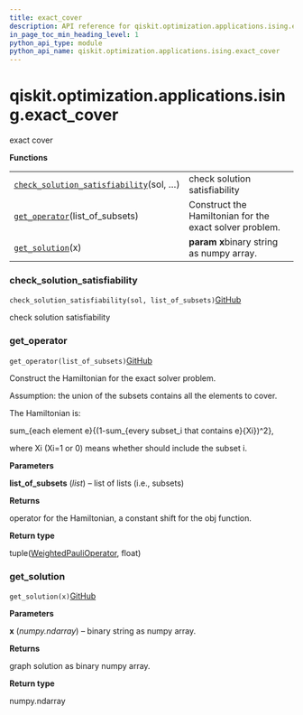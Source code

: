 ```yaml
---
title: exact_cover
description: API reference for qiskit.optimization.applications.ising.exact_cover
in_page_toc_min_heading_level: 1
python_api_type: module
python_api_name: qiskit.optimization.applications.ising.exact_cover
---
```


<span id="qiskit-optimization-applications-ising-exact-cover" />

# qiskit.optimization.applications.ising.exact\_cover

exact cover

**Functions**

|                                                                                                                                                                                                                 |                                                         |
| --------------------------------------------------------------------------------------------------------------------------------------------------------------------------------------------------------------- | ------------------------------------------------------- |
| [`check_solution_satisfiability`](#qiskit.optimization.applications.ising.exact_cover.check_solution_satisfiability "qiskit.optimization.applications.ising.exact_cover.check_solution_satisfiability")(sol, …) | check solution satisfiability                           |
| [`get_operator`](#qiskit.optimization.applications.ising.exact_cover.get_operator "qiskit.optimization.applications.ising.exact_cover.get_operator")(list\_of\_subsets)                                         | Construct the Hamiltonian for the exact solver problem. |
| [`get_solution`](#qiskit.optimization.applications.ising.exact_cover.get_solution "qiskit.optimization.applications.ising.exact_cover.get_solution")(x)                                                         | **param x**binary string as numpy array.                |

### check\_solution\_satisfiability

<span id="qiskit.optimization.applications.ising.exact_cover.check_solution_satisfiability" />

`check_solution_satisfiability(sol, list_of_subsets)`[GitHub](https://github.com/qiskit-community/qiskit-aqua/tree/stable/0.7/qiskit/optimization/applications/ising/exact_cover.py "view source code")

check solution satisfiability

### get\_operator

<span id="qiskit.optimization.applications.ising.exact_cover.get_operator" />

`get_operator(list_of_subsets)`[GitHub](https://github.com/qiskit-community/qiskit-aqua/tree/stable/0.7/qiskit/optimization/applications/ising/exact_cover.py "view source code")

Construct the Hamiltonian for the exact solver problem.

<Admonition title="Note" type="note">
  Assumption: the union of the subsets contains all the elements to cover.

  The Hamiltonian is:

  sum\_\{each element e}\{(1-sum\_\{every subset\_i that contains e}\{Xi})^2},

  where Xi (Xi=1 or 0) means whether should include the subset i.
</Admonition>

**Parameters**

**list\_of\_subsets** (*list*) – list of lists (i.e., subsets)

**Returns**

operator for the Hamiltonian, a constant shift for the obj function.

**Return type**

tuple([WeightedPauliOperator](qiskit.aqua.operators.legacy.WeightedPauliOperator "qiskit.aqua.operators.legacy.WeightedPauliOperator"), float)

### get\_solution

<span id="qiskit.optimization.applications.ising.exact_cover.get_solution" />

`get_solution(x)`[GitHub](https://github.com/qiskit-community/qiskit-aqua/tree/stable/0.7/qiskit/optimization/applications/ising/exact_cover.py "view source code")

**Parameters**

**x** (*numpy.ndarray*) – binary string as numpy array.

**Returns**

graph solution as binary numpy array.

**Return type**

numpy.ndarray

